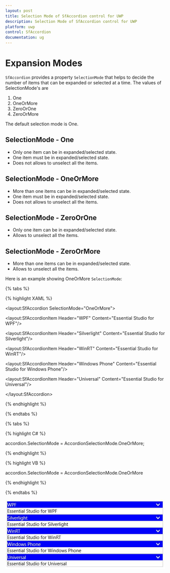 ```yaml
---
layout: post
title: Selection Mode of SfAccordion control for UWP
description: Selection Mode of SfAccordion control for UWP
platform: uwp
control: SfAccordion
documentation: ug
---
```


# Expansion Modes

`SfAccordion` provides a property `SelectionMode` that helps to decide the number of items that can be expanded or selected at a time. The values of SelectionMode's are

1. One
2. OneOrMore
3. ZeroOrOne
4. ZeroOrMore

The default selection mode is One. 

## SelectionMode - One

* Only one item can be in expanded/selected state.
* One item must be in expanded/selected state.
* Does not allows to unselect all the items. 

## SelectionMode - OneOrMore

* More than one items can be in expanded/selected state. 
* One item must be in expanded/selected state.
* Does not allows to unselect all the items. 

## SelectionMode - ZeroOrOne

* Only one item can be in expanded/selected state.
* Allows to unselect all the items. 

## SelectionMode - ZeroOrMore

* More than one items can be in expanded/selected state.
* Allows to unselect all the items. 

Here is an example showing OneOrMore `SelectionMode`:

{% tabs %}

{% highlight XAML %}

<layout:SfAccordion SelectionMode="OneOrMore">

<layout:SfAccordionItem Header="WPF" Content="Essential Studio for WPF"/>

<layout:SfAccordionItem Header="Silverlight" Content="Essential Studio for Silverlight"/>

<layout:SfAccordionItem Header="WinRT" Content="Essential Studio for WinRT"/>

<layout:SfAccordionItem Header="Windows Phone" Content="Essential Studio for Windows Phone"/>

<layout:SfAccordionItem Header="Universal" Content="Essential Studio for Universal"/>

</layout:SfAccordion>

{% endhighlight %}

{% endtabs %}

{% tabs %}

{% highlight C# %}

accordion.SelectionMode = AccordionSelectionMode.OneOrMore;

{% endhighlight %}

{% highlight VB %}

accordion.SelectionMode = AccordionSelectionMode.OneOrMore

{% endhighlight %}

{% endtabs %}

![](Selection-Mode-images/Selection-Mode-img1.jpeg)



